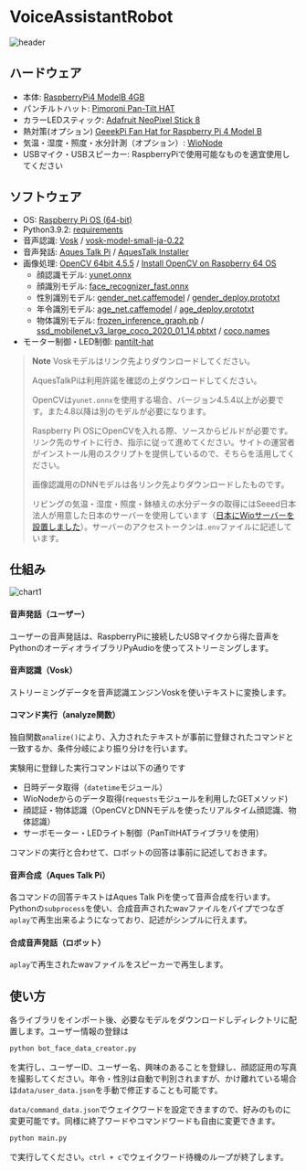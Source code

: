 # VoiceAssistantRobot
![header](https://github.com/PonDad/VoiceAssistantRobot/blob/main/image/image_1.jpg)

## ハードウェア
- 本体: [RaspberryPi4 ModelB 4GB](https://www.raspberrypi.com/products/raspberry-pi-4-model-b/)
- パンチルトハット: [Pimoroni Pan-Tilt HAT](https://shop.pimoroni.com/products/pan-tilt-hat?variant=22408353287)
- カラーLEDスティック: [Adafruit NeoPixel Stick 8](https://shop.pimoroni.com/products/neopixel-stick-8-x-5050-rgbw-leds?variant=17436712071)
- 熱対策(オプション) [GeeekPi Fan Hat for Raspberry Pi 4 Model B](https://wiki.52pi.com/index.php?title=EP-0152) 
- 気温・湿度・照度・水分計測（オプション）: [WioNode](https://www.seeedstudio.com/Wio-Node.html)
- USBマイク・USBスピーカー: RaspberryPiで使用可能なものを適宜使用してください

## ソフトウェア
- OS: [Raspberry Pi OS (64-bit)](https://www.raspberrypi.com/software/operating-systems/)
- Python3.9.2: [requirements](https://github.com/PonDad/VoiceAssistantRobot/blob/main/requirements.txt)
- 音声認識: [Vosk](https://pypi.org/project/vosk/) / [vosk-model-small-ja-0.22](https://alphacephei.com/vosk/models)
- 音声発話: [Aques Talk Pi](https://www.a-quest.com/products/aquestalkpi.html) / [AquesTalk Installer](https://github.com/noraworld/aquestalk-installer)
- 画像処理: [OpenCV 64bit 4.5.5](https://opencv.org/releases/) / [Install OpenCV on Raspberry 64 OS](https://qengineering.eu/install-opencv-on-raspberry-64-os.html)
  - 顔認識モデル: [yunet.onnx](https://github.com/opencv/opencv_zoo/tree/main/models/face_detection_yunet)
  - 顔識別モデル: [face_recognizer_fast.onnx](https://drive.google.com/file/d/1ClK9WiB492c5OZFKveF3XiHCejoOxINW/view)
  - 性別識別モデル: [gender_net.caffemodel](https://github.com/smahesh29/Gender-and-Age-Detection/tree/master) / [gender_deploy.prototxt](https://github.com/smahesh29/Gender-and-Age-Detection/tree/master)
  - 年令識別モデル: [age_net.caffemodel](https://github.com/smahesh29/Gender-and-Age-Detection/tree/master) / [age_deploy.prototxt](https://github.com/smahesh29/Gender-and-Age-Detection/tree/master)
  - 物体識別モデル: [frozen_inference_graph.pb](https://www.kaggle.com/code/chienhsianghung/object-detection-using-opencv-inference) / [ssd_mobilenet_v3_large_coco_2020_01_14.pbtxt](https://www.kaggle.com/code/chienhsianghung/object-detection-using-opencv-inference) / [coco.names](https://gist.github.com/tersekmatija/9d00c4683d52d94cf348acae29e8db1a)
- モーター制御・LED制御: [pantilt-hat](https://github.com/pimoroni/pantilt-hat)

> **Note**
> Voskモデルはリンク先よりダウンロードしてください。
>
> AquesTalkPiは利用許諾を確認の上ダウンロードしてください。
>
> OpenCVは`yunet.onnx`を使用する場合、バージョン4.5.4以上が必要です。また4.8以降は別のモデルが必要になります。
>
> Raspberry Pi OSにOpenCVを入れる際、ソースからビルドが必要です。リンク先のサイトに行き、指示に従って進めてください。サイトの運営者がインストール用のスクリプトを提供しているので、そちらを活用してください。
>
> 画像認識用のDNNモデルは各リンク先よりダウンロードしたものです。
>
> リビングの気温・湿度・照度・鉢植えの水分データの取得にはSeeed日本法人が用意した日本のサーバーを使用しています（[日本にWioサーバーを設置しました](https://lab.seeed.co.jp/entry/2022/01/25/120000)）。サーバーのアクセストークンは`.env`ファイルに記述しています。

## 仕組み
![chart1](https://github.com/PonDad/VoiceAssistantRobot/blob/main/image/chart_1.png)

#### 音声発話（ユーザー）
ユーザーの音声発話は、RaspberryPiに接続したUSBマイクから得た音声をPythonのオーディオライブラリPyAudioを使ってストリーミングします。

#### 音声認識（Vosk）
ストリーミングデータを音声認識エンジンVoskを使いテキストに変換します。
 
#### コマンド実行（analyze関数）
独自関数`analize()`により、入力されたテキストが事前に登録されたコマンドと一致するか、条件分岐により振り分けを行います。

実験用に登録した実行コマンドは以下の通りです

- 日時データ取得（`datetime`モジュール）
- WioNodeからのデータ取得(`requests`モジュールを利用したGETメソッド)
- 顔認証・物体認識（OpenCVとDNNモデルを使ったリアルタイム顔認識、物体認識）
- サーボモーター・LEDライト制御（PanTiltHATライブラリを使用）

コマンドの実行と合わせて、ロボットの回答は事前に記述しておきます。

#### 音声合成（Aques Talk Pi）
各コマンドの回答テキストはAques Talk Piを使って音声合成を行います。Pythonの`subprocess`を使い、合成音声されたwavファイルをパイプでつなぎ`aplay`で再生出来るようになっており、記述がシンプルに行えます。

#### 合成音声発話（ロボット）
`aplay`で再生されたwavファイルをスピーカーで再生します。

## 使い方
各ライブラリをインポート後、必要なモデルをダウンロードしディレクトリに配置します。ユーザー情報の登録は
```bash
python bot_face_data_creator.py
```
を実行し、ユーザーID、ユーザー名、興味のあることを登録し、顔認証用の写真を撮影してください。年令・性別は自動で判別されますが、かけ離れている場合は`data/user_data.json`を手動で修正することも可能です。

`data/command_data.json`でウェイクワードを設定できますので、好みのものに変更可能です。同様に終了ワードやコマンドワードも自由に変更できます。

```bash
python main.py
```
で実行してください。`ctrl + c`でウェイクワード待機のループが終了します。
